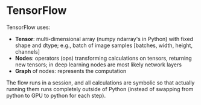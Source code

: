 TensorFlow
==========

TensorFlow uses:

* **Tensor**: multi-dimensional array (numpy ndarray's in Python) with fixed shape and dtype; e.g., batch of image samples [batches, width, height, channels]
* **Nodes**: operators (ops) transforming calculations on tensors, returning new tensors; in deep learning nodes are most likely network layers
* **Graph** of nodes: represents the computation

The flow runs in a session, and all calculations are symbolic so that actually running them runs completely outside of Python (instead of swapping from python to GPU to python for each step).
